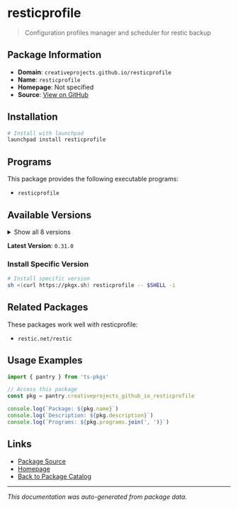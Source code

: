 # resticprofile

> Configuration profiles manager and scheduler for restic backup

## Package Information

- **Domain**: `creativeprojects.github.io/resticprofile`
- **Name**: `resticprofile`
- **Homepage**: Not specified
- **Source**: [View on GitHub](https://github.com/pkgxdev/pantry/tree/main/projects/creativeprojects.github.io/resticprofile/package.yml)

## Installation

```bash
# Install with launchpad
launchpad install resticprofile
```

## Programs

This package provides the following executable programs:

- `resticprofile`

## Available Versions

<details>
<summary>Show all 8 versions</summary>

- `0.31.0`, `0.30.1`, `0.30.0`, `0.29.1`, `0.29.0`
- `0.28.1`, `0.28.0`, `0.27.1`

</details>

**Latest Version**: `0.31.0`

### Install Specific Version

```bash
# Install specific version
sh <(curl https://pkgx.sh) resticprofile -- $SHELL -i
```

## Related Packages

These packages work well with resticprofile:

- `restic.net/restic`

## Usage Examples

```typescript
import { pantry } from 'ts-pkgx'

// Access this package
const pkg = pantry.creativeprojects_github_io_resticprofile

console.log(`Package: ${pkg.name}`)
console.log(`Description: ${pkg.description}`)
console.log(`Programs: ${pkg.programs.join(', ')}`)
```

## Links

- [Package Source](https://github.com/pkgxdev/pantry/tree/main/projects/creativeprojects.github.io/resticprofile/package.yml)
- [Homepage](#)
- [Back to Package Catalog](../package-catalog.md)

---

*This documentation was auto-generated from package data.*
